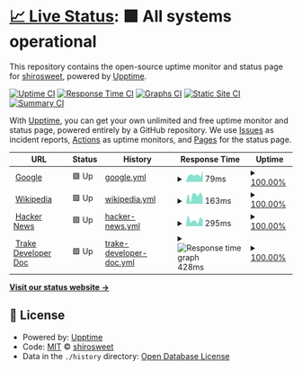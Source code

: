 # [📈 Live Status](https://shirosweet.github.io/upptimev2): <!--live status--> **🟩 All systems operational**

This repository contains the open-source uptime monitor and status page for [shirosweet](https://shirosweet.github.io/upptimev2), powered by [Upptime](https://github.com/upptime/upptime).

[![Uptime CI](https://github.com/shirosweet/upptimev2/workflows/Uptime%20CI/badge.svg)](https://github.com/shirosweet/upptimev2/actions?query=workflow%3A%22Uptime+CI%22)
[![Response Time CI](https://github.com/shirosweet/upptimev2/workflows/Response%20Time%20CI/badge.svg)](https://github.com/shirosweet/upptimev2/actions?query=workflow%3A%22Response+Time+CI%22)
[![Graphs CI](https://github.com/shirosweet/upptimev2/workflows/Graphs%20CI/badge.svg)](https://github.com/shirosweet/upptimev2/actions?query=workflow%3A%22Graphs+CI%22)
[![Static Site CI](https://github.com/shirosweet/upptimev2/workflows/Static%20Site%20CI/badge.svg)](https://github.com/shirosweet/upptimev2/actions?query=workflow%3A%22Static+Site+CI%22)
[![Summary CI](https://github.com/shirosweet/upptimev2/workflows/Summary%20CI/badge.svg)](https://github.com/shirosweet/upptimev2/actions?query=workflow%3A%22Summary+CI%22)

With [Upptime](https://upptime.js.org), you can get your own unlimited and free uptime monitor and status page, powered entirely by a GitHub repository. We use [Issues](https://github.com/shirosweet/upptimev2/issues) as incident reports, [Actions](https://github.com/shirosweet/upptimev2/actions) as uptime monitors, and [Pages](https://shirosweet.github.io/upptimev2) for the status page.

<!--start: status pages-->
<!-- This summary is generated by Upptime (https://github.com/upptime/upptime) -->
<!-- Do not edit this manually, your changes will be overwritten -->
<!-- prettier-ignore -->
| URL | Status | History | Response Time | Uptime |
| --- | ------ | ------- | ------------- | ------ |
| <img alt="" src="https://favicons.githubusercontent.com/www.google.com" height="13"> [Google](https://www.google.com) | 🟩 Up | [google.yml](https://github.com/shirosweets/updatimev2/commits/HEAD/history/google.yml) | <details><summary><img alt="Response time graph" src="./graphs/google/response-time-week.png" height="20"> 79ms</summary><br><a href="https://shirosweet.github.io/upptimev2/history/google"><img alt="Response time 93" src="https://img.shields.io/endpoint?url=https%3A%2F%2Fraw.githubusercontent.com%2Fshirosweets%2Fupdatimev2%2FHEAD%2Fapi%2Fgoogle%2Fresponse-time.json"></a><br><a href="https://shirosweet.github.io/upptimev2/history/google"><img alt="24-hour response time 62" src="https://img.shields.io/endpoint?url=https%3A%2F%2Fraw.githubusercontent.com%2Fshirosweets%2Fupdatimev2%2FHEAD%2Fapi%2Fgoogle%2Fresponse-time-day.json"></a><br><a href="https://shirosweet.github.io/upptimev2/history/google"><img alt="7-day response time 79" src="https://img.shields.io/endpoint?url=https%3A%2F%2Fraw.githubusercontent.com%2Fshirosweets%2Fupdatimev2%2FHEAD%2Fapi%2Fgoogle%2Fresponse-time-week.json"></a><br><a href="https://shirosweet.github.io/upptimev2/history/google"><img alt="30-day response time 103" src="https://img.shields.io/endpoint?url=https%3A%2F%2Fraw.githubusercontent.com%2Fshirosweets%2Fupdatimev2%2FHEAD%2Fapi%2Fgoogle%2Fresponse-time-month.json"></a><br><a href="https://shirosweet.github.io/upptimev2/history/google"><img alt="1-year response time 93" src="https://img.shields.io/endpoint?url=https%3A%2F%2Fraw.githubusercontent.com%2Fshirosweets%2Fupdatimev2%2FHEAD%2Fapi%2Fgoogle%2Fresponse-time-year.json"></a></details> | <details><summary><a href="https://shirosweet.github.io/upptimev2/history/google">100.00%</a></summary><a href="https://shirosweet.github.io/upptimev2/history/google"><img alt="All-time uptime 100.00%" src="https://img.shields.io/endpoint?url=https%3A%2F%2Fraw.githubusercontent.com%2Fshirosweets%2Fupdatimev2%2FHEAD%2Fapi%2Fgoogle%2Fuptime.json"></a><br><a href="https://shirosweet.github.io/upptimev2/history/google"><img alt="24-hour uptime 100.00%" src="https://img.shields.io/endpoint?url=https%3A%2F%2Fraw.githubusercontent.com%2Fshirosweets%2Fupdatimev2%2FHEAD%2Fapi%2Fgoogle%2Fuptime-day.json"></a><br><a href="https://shirosweet.github.io/upptimev2/history/google"><img alt="7-day uptime 100.00%" src="https://img.shields.io/endpoint?url=https%3A%2F%2Fraw.githubusercontent.com%2Fshirosweets%2Fupdatimev2%2FHEAD%2Fapi%2Fgoogle%2Fuptime-week.json"></a><br><a href="https://shirosweet.github.io/upptimev2/history/google"><img alt="30-day uptime 100.00%" src="https://img.shields.io/endpoint?url=https%3A%2F%2Fraw.githubusercontent.com%2Fshirosweets%2Fupdatimev2%2FHEAD%2Fapi%2Fgoogle%2Fuptime-month.json"></a><br><a href="https://shirosweet.github.io/upptimev2/history/google"><img alt="1-year uptime 100.00%" src="https://img.shields.io/endpoint?url=https%3A%2F%2Fraw.githubusercontent.com%2Fshirosweets%2Fupdatimev2%2FHEAD%2Fapi%2Fgoogle%2Fuptime-year.json"></a></details>
| <img alt="" src="https://favicons.githubusercontent.com/en.wikipedia.org" height="13"> [Wikipedia](https://en.wikipedia.org) | 🟩 Up | [wikipedia.yml](https://github.com/shirosweets/updatimev2/commits/HEAD/history/wikipedia.yml) | <details><summary><img alt="Response time graph" src="./graphs/wikipedia/response-time-week.png" height="20"> 163ms</summary><br><a href="https://shirosweet.github.io/upptimev2/history/wikipedia"><img alt="Response time 198" src="https://img.shields.io/endpoint?url=https%3A%2F%2Fraw.githubusercontent.com%2Fshirosweets%2Fupdatimev2%2FHEAD%2Fapi%2Fwikipedia%2Fresponse-time.json"></a><br><a href="https://shirosweet.github.io/upptimev2/history/wikipedia"><img alt="24-hour response time 147" src="https://img.shields.io/endpoint?url=https%3A%2F%2Fraw.githubusercontent.com%2Fshirosweets%2Fupdatimev2%2FHEAD%2Fapi%2Fwikipedia%2Fresponse-time-day.json"></a><br><a href="https://shirosweet.github.io/upptimev2/history/wikipedia"><img alt="7-day response time 163" src="https://img.shields.io/endpoint?url=https%3A%2F%2Fraw.githubusercontent.com%2Fshirosweets%2Fupdatimev2%2FHEAD%2Fapi%2Fwikipedia%2Fresponse-time-week.json"></a><br><a href="https://shirosweet.github.io/upptimev2/history/wikipedia"><img alt="30-day response time 205" src="https://img.shields.io/endpoint?url=https%3A%2F%2Fraw.githubusercontent.com%2Fshirosweets%2Fupdatimev2%2FHEAD%2Fapi%2Fwikipedia%2Fresponse-time-month.json"></a><br><a href="https://shirosweet.github.io/upptimev2/history/wikipedia"><img alt="1-year response time 198" src="https://img.shields.io/endpoint?url=https%3A%2F%2Fraw.githubusercontent.com%2Fshirosweets%2Fupdatimev2%2FHEAD%2Fapi%2Fwikipedia%2Fresponse-time-year.json"></a></details> | <details><summary><a href="https://shirosweet.github.io/upptimev2/history/wikipedia">100.00%</a></summary><a href="https://shirosweet.github.io/upptimev2/history/wikipedia"><img alt="All-time uptime 100.00%" src="https://img.shields.io/endpoint?url=https%3A%2F%2Fraw.githubusercontent.com%2Fshirosweets%2Fupdatimev2%2FHEAD%2Fapi%2Fwikipedia%2Fuptime.json"></a><br><a href="https://shirosweet.github.io/upptimev2/history/wikipedia"><img alt="24-hour uptime 100.00%" src="https://img.shields.io/endpoint?url=https%3A%2F%2Fraw.githubusercontent.com%2Fshirosweets%2Fupdatimev2%2FHEAD%2Fapi%2Fwikipedia%2Fuptime-day.json"></a><br><a href="https://shirosweet.github.io/upptimev2/history/wikipedia"><img alt="7-day uptime 100.00%" src="https://img.shields.io/endpoint?url=https%3A%2F%2Fraw.githubusercontent.com%2Fshirosweets%2Fupdatimev2%2FHEAD%2Fapi%2Fwikipedia%2Fuptime-week.json"></a><br><a href="https://shirosweet.github.io/upptimev2/history/wikipedia"><img alt="30-day uptime 100.00%" src="https://img.shields.io/endpoint?url=https%3A%2F%2Fraw.githubusercontent.com%2Fshirosweets%2Fupdatimev2%2FHEAD%2Fapi%2Fwikipedia%2Fuptime-month.json"></a><br><a href="https://shirosweet.github.io/upptimev2/history/wikipedia"><img alt="1-year uptime 100.00%" src="https://img.shields.io/endpoint?url=https%3A%2F%2Fraw.githubusercontent.com%2Fshirosweets%2Fupdatimev2%2FHEAD%2Fapi%2Fwikipedia%2Fuptime-year.json"></a></details>
| <img alt="" src="https://favicons.githubusercontent.com/news.ycombinator.com" height="13"> [Hacker News](https://news.ycombinator.com) | 🟩 Up | [hacker-news.yml](https://github.com/shirosweets/updatimev2/commits/HEAD/history/hacker-news.yml) | <details><summary><img alt="Response time graph" src="./graphs/hacker-news/response-time-week.png" height="20"> 295ms</summary><br><a href="https://shirosweet.github.io/upptimev2/history/hacker-news"><img alt="Response time 298" src="https://img.shields.io/endpoint?url=https%3A%2F%2Fraw.githubusercontent.com%2Fshirosweets%2Fupdatimev2%2FHEAD%2Fapi%2Fhacker-news%2Fresponse-time.json"></a><br><a href="https://shirosweet.github.io/upptimev2/history/hacker-news"><img alt="24-hour response time 340" src="https://img.shields.io/endpoint?url=https%3A%2F%2Fraw.githubusercontent.com%2Fshirosweets%2Fupdatimev2%2FHEAD%2Fapi%2Fhacker-news%2Fresponse-time-day.json"></a><br><a href="https://shirosweet.github.io/upptimev2/history/hacker-news"><img alt="7-day response time 295" src="https://img.shields.io/endpoint?url=https%3A%2F%2Fraw.githubusercontent.com%2Fshirosweets%2Fupdatimev2%2FHEAD%2Fapi%2Fhacker-news%2Fresponse-time-week.json"></a><br><a href="https://shirosweet.github.io/upptimev2/history/hacker-news"><img alt="30-day response time 336" src="https://img.shields.io/endpoint?url=https%3A%2F%2Fraw.githubusercontent.com%2Fshirosweets%2Fupdatimev2%2FHEAD%2Fapi%2Fhacker-news%2Fresponse-time-month.json"></a><br><a href="https://shirosweet.github.io/upptimev2/history/hacker-news"><img alt="1-year response time 298" src="https://img.shields.io/endpoint?url=https%3A%2F%2Fraw.githubusercontent.com%2Fshirosweets%2Fupdatimev2%2FHEAD%2Fapi%2Fhacker-news%2Fresponse-time-year.json"></a></details> | <details><summary><a href="https://shirosweet.github.io/upptimev2/history/hacker-news">100.00%</a></summary><a href="https://shirosweet.github.io/upptimev2/history/hacker-news"><img alt="All-time uptime 99.94%" src="https://img.shields.io/endpoint?url=https%3A%2F%2Fraw.githubusercontent.com%2Fshirosweets%2Fupdatimev2%2FHEAD%2Fapi%2Fhacker-news%2Fuptime.json"></a><br><a href="https://shirosweet.github.io/upptimev2/history/hacker-news"><img alt="24-hour uptime 100.00%" src="https://img.shields.io/endpoint?url=https%3A%2F%2Fraw.githubusercontent.com%2Fshirosweets%2Fupdatimev2%2FHEAD%2Fapi%2Fhacker-news%2Fuptime-day.json"></a><br><a href="https://shirosweet.github.io/upptimev2/history/hacker-news"><img alt="7-day uptime 100.00%" src="https://img.shields.io/endpoint?url=https%3A%2F%2Fraw.githubusercontent.com%2Fshirosweets%2Fupdatimev2%2FHEAD%2Fapi%2Fhacker-news%2Fuptime-week.json"></a><br><a href="https://shirosweet.github.io/upptimev2/history/hacker-news"><img alt="30-day uptime 100.00%" src="https://img.shields.io/endpoint?url=https%3A%2F%2Fraw.githubusercontent.com%2Fshirosweets%2Fupdatimev2%2FHEAD%2Fapi%2Fhacker-news%2Fuptime-month.json"></a><br><a href="https://shirosweet.github.io/upptimev2/history/hacker-news"><img alt="1-year uptime 99.88%" src="https://img.shields.io/endpoint?url=https%3A%2F%2Fraw.githubusercontent.com%2Fshirosweets%2Fupdatimev2%2FHEAD%2Fapi%2Fhacker-news%2Fuptime-year.json"></a></details>
| <img alt="" src="https://favicons.githubusercontent.com/swagger.trake-dev.pcnt.io" height="13"> [Trake Developer Doc](https://swagger.trake-dev.pcnt.io) | 🟩 Up | [trake-developer-doc.yml](https://github.com/shirosweets/updatimev2/commits/HEAD/history/trake-developer-doc.yml) | <details><summary><img alt="Response time graph" src="./graphs/trake-developer-doc/response-time-week.png" height="20"> 428ms</summary><br><a href="https://shirosweet.github.io/upptimev2/history/trake-developer-doc"><img alt="Response time 1068" src="https://img.shields.io/endpoint?url=https%3A%2F%2Fraw.githubusercontent.com%2Fshirosweets%2Fupdatimev2%2FHEAD%2Fapi%2Ftrake-developer-doc%2Fresponse-time.json"></a><br><a href="https://shirosweet.github.io/upptimev2/history/trake-developer-doc"><img alt="24-hour response time 155" src="https://img.shields.io/endpoint?url=https%3A%2F%2Fraw.githubusercontent.com%2Fshirosweets%2Fupdatimev2%2FHEAD%2Fapi%2Ftrake-developer-doc%2Fresponse-time-day.json"></a><br><a href="https://shirosweet.github.io/upptimev2/history/trake-developer-doc"><img alt="7-day response time 428" src="https://img.shields.io/endpoint?url=https%3A%2F%2Fraw.githubusercontent.com%2Fshirosweets%2Fupdatimev2%2FHEAD%2Fapi%2Ftrake-developer-doc%2Fresponse-time-week.json"></a><br><a href="https://shirosweet.github.io/upptimev2/history/trake-developer-doc"><img alt="30-day response time 669" src="https://img.shields.io/endpoint?url=https%3A%2F%2Fraw.githubusercontent.com%2Fshirosweets%2Fupdatimev2%2FHEAD%2Fapi%2Ftrake-developer-doc%2Fresponse-time-month.json"></a><br><a href="https://shirosweet.github.io/upptimev2/history/trake-developer-doc"><img alt="1-year response time 1068" src="https://img.shields.io/endpoint?url=https%3A%2F%2Fraw.githubusercontent.com%2Fshirosweets%2Fupdatimev2%2FHEAD%2Fapi%2Ftrake-developer-doc%2Fresponse-time-year.json"></a></details> | <details><summary><a href="https://shirosweet.github.io/upptimev2/history/trake-developer-doc">100.00%</a></summary><a href="https://shirosweet.github.io/upptimev2/history/trake-developer-doc"><img alt="All-time uptime 82.18%" src="https://img.shields.io/endpoint?url=https%3A%2F%2Fraw.githubusercontent.com%2Fshirosweets%2Fupdatimev2%2FHEAD%2Fapi%2Ftrake-developer-doc%2Fuptime.json"></a><br><a href="https://shirosweet.github.io/upptimev2/history/trake-developer-doc"><img alt="24-hour uptime 100.00%" src="https://img.shields.io/endpoint?url=https%3A%2F%2Fraw.githubusercontent.com%2Fshirosweets%2Fupdatimev2%2FHEAD%2Fapi%2Ftrake-developer-doc%2Fuptime-day.json"></a><br><a href="https://shirosweet.github.io/upptimev2/history/trake-developer-doc"><img alt="7-day uptime 100.00%" src="https://img.shields.io/endpoint?url=https%3A%2F%2Fraw.githubusercontent.com%2Fshirosweets%2Fupdatimev2%2FHEAD%2Fapi%2Ftrake-developer-doc%2Fuptime-week.json"></a><br><a href="https://shirosweet.github.io/upptimev2/history/trake-developer-doc"><img alt="30-day uptime 100.00%" src="https://img.shields.io/endpoint?url=https%3A%2F%2Fraw.githubusercontent.com%2Fshirosweets%2Fupdatimev2%2FHEAD%2Fapi%2Ftrake-developer-doc%2Fuptime-month.json"></a><br><a href="https://shirosweet.github.io/upptimev2/history/trake-developer-doc"><img alt="1-year uptime 82.18%" src="https://img.shields.io/endpoint?url=https%3A%2F%2Fraw.githubusercontent.com%2Fshirosweets%2Fupdatimev2%2FHEAD%2Fapi%2Ftrake-developer-doc%2Fuptime-year.json"></a></details>

<!--end: status pages-->

[**Visit our status website →**](https://shirosweet.github.io/upptimev2)

## 📄 License

- Powered by: [Upptime](https://github.com/upptime/upptime)
- Code: [MIT](./LICENSE) © [shirosweet](https://shirosweet.github.io/upptimev2)
- Data in the `./history` directory: [Open Database License](https://opendatacommons.org/licenses/odbl/1-0/)
